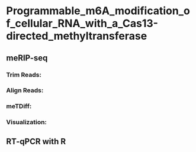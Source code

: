 # Programmable_m6A_modification_of_cellular_RNA_with_a_Cas13-directed_methyltransferase

## meRIP-seq

### Trim Reads:

### Align Reads:

### meTDiff:

### Visualization:

## RT-qPCR with R 

